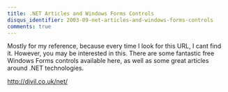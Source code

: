 ```yaml
---
title: .NET Articles and Windows Forms Controls
disqus_identifier: 2003-09-net-articles-and-windows-forms-controls
comments: true
---
```


Mostly for my reference, because every time I look for this URL, I cant find it. However, you may be interested in this. There are some fantastic free Windows Forms controls available here, as well as some great articles around .NET technologies.

<http://divil.co.uk/net/>
